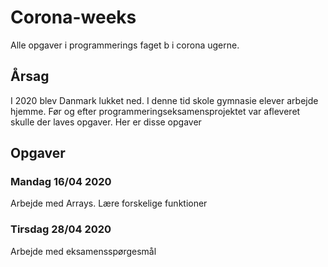 # Corona-weeks
Alle opgaver i programmerings faget b i corona ugerne.

## Årsag

I 2020 blev Danmark lukket ned. I denne tid skole gymnasie elever arbejde hjemme. Før og efter programmeringseksamensprojektet var afleveret skulle der laves opgaver. Her er disse opgaver

## Opgaver

### Mandag 16/04 2020

Arbejde med Arrays. Lære forskelige funktioner

### Tirsdag 28/04 2020

Arbejde med eksamensspørgesmål
